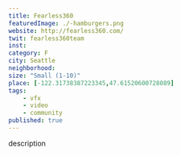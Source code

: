 ```yaml
---
title: Fearless360
featuredImage: ./-hamburgers.png
website: http://fearless360.com/
twit: fearless360team
inst: 
category: F
city: Seattle
neighborhood:
size: "Small (1-10)"
place: [-122.31738387223345,47.61520600728089]
tags:
    - vfx
    - video
    - community
published: true
---
```


description

